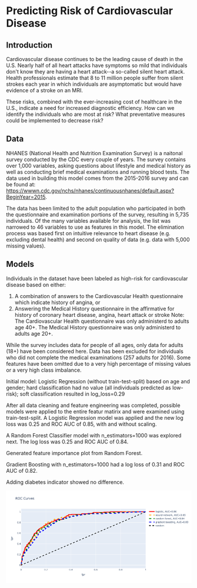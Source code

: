 # Predicting Risk of Cardiovascular Disease

## Introduction

Cardiovascular disease continues to be the leading cause of death in the U.S.  Nearly half of all heart attacks have symptoms so mild that individuals don't know they are having a heart attack--a so-called silent heart attack.  Health professionals estimate that 8 to 11 million people suffer from silent strokes each year in which individuals are asymptomatic but would have evidence of a stroke on an MRI.

These risks, combined with the ever-increasing cost of healthcare in the U.S., indicate a need for increased diagnostic efficiency.  How can we identify the individuals who are most at risk?  What preventative measures could be implemented to decrease risk?

## Data

NHANES (National Health and Nutrition Examination Survey) is a naitonal survey conducted by the CDC every couple of years.  The survey contains over 1,000 variables, asking questions about lifestyle and medical history as well as conducting brief medical examinations and running blood tests.
The data used in building this model comes from the 2015-2016 survey and can be found at:  
https://wwwn.cdc.gov/nchs/nhanes/continuousnhanes/default.aspx?BeginYear=2015.

The data has been limited to the adult population who participated in both the questionnaire and examination portions of the survey, resulting in 5,735 individuals.  Of the many variables available for analysis, the list was narrowed to 46 variables to use as features in this model.  The elimination process was based first on intuitive relevance to heart disease (e.g. excluding dental health) and second on quality of data (e.g. data with 5,000 missing values).

## Models

Individuals in the dataset have been labeled as high-risk for cardiovascular disease based on either:
1. A combination of answers to the Cardiovascular Health questionnaire which indicate history of angina, or
2. Answering the Medical History questionnaire in the affirmative for history of coronary heart disease, angina, heart attack or stroke 
Note: The Cardiovascular Health questionnaire was only administerd to adults age 40+.  The Medical History questionnaire was only administerd to adults age 20+.

While the survey includes data for people of all ages, only data for adults (18+) have been considered here.
Data has been excluded for individuals who did not complete the medical examinations (257 adults for 2016).
Some features have been omitted due to a very high percentage of missing values or a very high class imbalance.

Initial model: Logistic Regression (without train-test-split) based on age and gender; hard classification had no value (all individuals predicted as low-risk); soft classification resulted in log_loss=0.29

After all data cleaning and feature engineering was completed, possible models were applied to the entire featur matirix and were examined using train-test-split.  A Logistic Regression model was applied and the new log loss was 0.25 and ROC AUC of 0.85, with and without scaling.

A Random Forest Classifier model with n_estimators=1000 was explored next. The log loss was 0.25 and ROC AUC of 0.84. 

Generated feature importance plot from Random Forest.

Gradient Boosting with n_estimators=1000 had a log loss of 0.31 and ROC AUC of 0.82.

Adding diabetes indicator showed no difference.

![ROC curves for various models](img/roc_comparison.png)